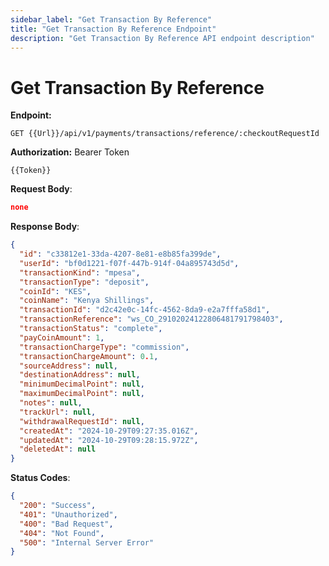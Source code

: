 ```yaml
---
sidebar_label: "Get Transaction By Reference"
title: "Get Transaction By Reference Endpoint"
description: "Get Transaction By Reference API endpoint description"
---
```


# Get Transaction By Reference

**Endpoint:**

```
GET {{Url}}/api/v1/payments/transactions/reference/:checkoutRequestId
```

**Authorization:** Bearer Token

```
{{Token}}
```

**Request Body**:

```json
none
```

**Response Body**:

```json
{
  "id": "c33812e1-33da-4207-8e81-e8b85fa399de",
  "userId": "bf0d1221-f07f-447b-914f-04a895743d5d",
  "transactionKind": "mpesa",
  "transactionType": "deposit",
  "coinId": "KES",
  "coinName": "Kenya Shillings",
  "transactionId": "d2c42e0c-14fc-4562-8da9-e2a7fffa58d1",
  "transactionReference": "ws_CO_29102024122806481791798403",
  "transactionStatus": "complete",
  "payCoinAmount": 1,
  "transactionChargeType": "commission",
  "transactionChargeAmount": 0.1,
  "sourceAddress": null,
  "destinationAddress": null,
  "minimumDecimalPoint": null,
  "maximumDecimalPoint": null,
  "notes": null,
  "trackUrl": null,
  "withdrawalRequestId": null,
  "createdAt": "2024-10-29T09:27:35.016Z",
  "updatedAt": "2024-10-29T09:28:15.972Z",
  "deletedAt": null
}
```

**Status Codes**:

```json
{
  "200": "Success",
  "401": "Unauthorized",
  "400": "Bad Request",
  "404": "Not Found",
  "500": "Internal Server Error"
}
```
